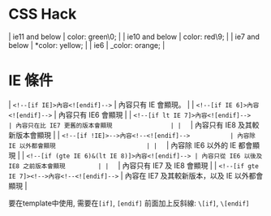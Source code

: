 CSS Hack
========
|  ie11 and below |  color: green\0; |
|  ie10 and below |  color: red\9;   |
|  ie7  and below | *color: yellow;  |
|  ie6            | _color: orange;  |


IE 條件
=======
|  `<!--[if IE]>內容<![endif]-->`                  | 內容只有 IE 會顯現。                           |
|  `<!--[if IE 6]>內容<![endif]-->`                | 內容只有 IE6 會顯現                            |
|  `<!--[if lt IE 7]>內容<![endif]-->              | 內容只在比 IE7 更舊的版本會顯現                |
|  `<!--[if gte IE 8]>內容<![endif]-->             | 內容只有 IE8 及其較新版本會顯現                |
|  `<!--[if !IE]>-->內容<!--<![endif]-->           | 內容除 IE 以外都會顯現                         |
|  `<!--[if !(IE 6)]>內容<![endif]-->              | 內容除 IE6 以外的 IE 都會顯現                  |
|  `<!--[if (gte IE 6)&(lt IE 8)]>內容<![endif]--> | 內容只從 IE6 以後及 IE8 之前版本會顯現         |
|  `<!--[if (IE 7)|(IE 8)]>內容<![endif]-->        | 內容只有 IE7 及 IE8 會顯現                     |
|  `<!--[if gte IE 7]><!-->內容<!--<![endif]-->`   | 內容在 IE7 及其較新版本，以及 IE 以外都會顯現  |

要在template中使用, 需要在`[if]`, `[endif]` 前面加上反斜線: `\[if]`, `\[endif]`
